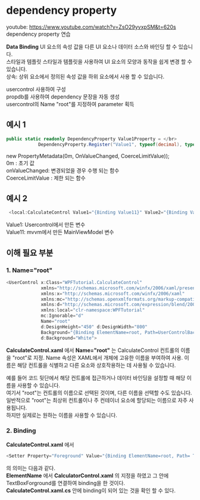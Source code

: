 # dependency property

youtube: https://www.youtube.com/watch?v=ZsO29yvxpSM&t=620s </br>
dependency property 연습</br>


**Data Binding** UI 요소의 속성 값을 다른 UI 요소나 데이터 소스와 바인딩 할 수 있습니다.   
스타일과 템플릿 스타일과 템플릿을 사용하여 UI 요소의 모양과 동작을 쉽게 변경 할 수 있습니다.   
상속: 상위 요소에서 정의된 속성 값을 하위 요소에서 사용 할 수 있습니다.   
 

usercontrol 사용하여 구성 </br>
propdb를 사용하여 dependency 문장을 자동 생성 </br>
usercontrol의 Name "root"를 지정하여 parameter 획득 </br>

## 예시 1
```c#
public static readonly DependencyProperty Value1Property = </br>
            DependencyProperty.Register("Value1", typeof(decimal), typeof(CalculateControl), new PropertyMetadata(0m, OnValueChanged, CoerceLimitValue));
```
new PropertyMetadata(0m, OnValueChanged, CoerceLimitValue));</br>
0m : 초기 값 </br>
onValueChanged: 변경되었을 경우 수행 되는 함수 </br>
CoerceLimitValue : 제한 되는 함수 </br>

## 예시 2
```c#
 <local:CalculateControl Value1="{Binding Value11}" Value2="{Binding Value2}" Operator="{Binding Operator}" DesignMode="WHITE"/> </br>
```
Value1: Usercontrol에서 만든 변수 </br>
Value11: mvvm에서 만든 MainViewModel 변수 </br>


## 이해 필요 부분
### 1. Name="root"
```c#
<UserControl x:Class="WPFTutorial.CalculateControl"
             xmlns="http://schemas.microsoft.com/winfx/2006/xaml/presentation"
             xmlns:x="http://schemas.microsoft.com/winfx/2006/xaml"
             xmlns:mc="http://schemas.openxmlformats.org/markup-compatibility/2006" 
             xmlns:d="http://schemas.microsoft.com/expression/blend/2008" 
             xmlns:local="clr-namespace:WPFTutorial"
             mc:Ignorable="d" 
             Name="root"
             d:DesignHeight="450" d:DesignWidth="800" 
             Background="{Binding ElementName=root, Path=UserControlBackground}"
             d:Background="White">
```
**CalculateControl.xaml** 에서 **Name="root"** 는 CalculateControl 컨트롤의 이름을 "root"로 지정.
Name 속성은 XAML에서 개체에 고유한 이름을 부여하여 사용.
이름은 해당 컨트롤을 식별하고 다른 요소와 상호작용하는 데 사용될 수 있습니다.   

예를 들어 코드 뒷단에서 해당 컨트롤에 접근하거나 데이터 바인딩을 설정할 때 해당 이름을 사용할 수 있습니다.   
여기서 "root"는 컨트롤의 이름으로 선택된 것이며, 다른 이름을 선택할 수도 있습니다.   
일반적으로 "root"는 최상위 컨트롤이나 주 컨테이너 요소에 할당되는 이름으로 자주 사용됩니다.  
하지만 실제로는 원하는 이름을 사용할 수 있습니다.


### 2. Binding
**CalculateControl.xaml** 에서 
```c#
<Setter Property="Foreground" Value="{Binding ElementName=root, Path= TextBoxForeground}" />
```
의 의미는 다음과 같다.   
**ElementName** 에서 **CalculatorControl.xaml** 의 지정을 하였고 그 안에 TextBoxForground를 연결하여 binding을 한 것이다.   
**CalculateControl.xaml.cs** 안에 binding이 되어 있는 것을 확인 할 수 있다.  
